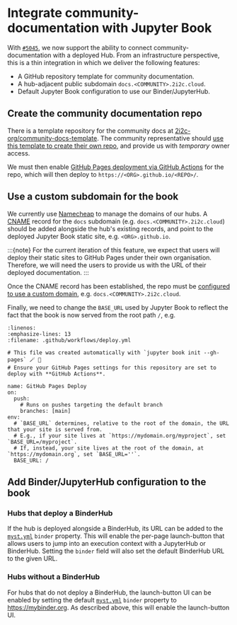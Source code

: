 # Integrate community-documentation with Jupyter Book

With [`#5045`][mvp], we now support the ability to connect community-documentation with a deployed Hub. From an infrastructure perspective, this is a thin integration in which we deliver the following features:

- A GitHub repository template for community documentation.
- A hub-adjacent public subdomain `docs.<COMMUNITY>.2i2c.cloud`.
- Default Jupyter Book configuration to use our Binder/JupyterHub.

## Create the community documentation repo

There is a template repository for the community docs at [2i2c-org/community-docs-template]. The community representative should [use this template to create their own repo][use-template], and provide us with _temporary_ owner access.

We must then enable [GitHub Pages deployment via GitHub Actions][pages] for the repo, which will then deploy to `https://<ORG>.github.io/<REPO>/`.

## Use a custom subdomain for the book

We currently use [Namecheap] to manage the domains of our hubs. A [CNAME] record for the `docs` subdomain (e.g. `docs.<COMMUNITY>.2i2c.cloud`) should be added alongside the hub's existing records, and point to the deployed Jupyter Book static site, e.g. `<ORG>.github.io`.

:::{note}
For the current iteration of this feature, we expect that users will deploy their static sites to GitHub Pages under their own organisation. Therefore, we will need the users to provide us with the URL of their deployed documentation.
:::

Once the CNAME record has been established, the repo must be [configured to use a custom domain][repo-domain], e.g. `docs.<COMMUNITY>.2i2c.cloud`.

Finally, we need to change the `BASE_URL` used by Jupyter Book to reflect the fact that the book is now served from the root path `/`, e.g.

```{code} yml
:linenos:
:emphasize-lines: 13
:filename: .github/workflows/deploy.yml

# This file was created automatically with `jupyter book init --gh-pages` 🪄 💚
# Ensure your GitHub Pages settings for this repository are set to deploy with **GitHub Actions**.

name: GitHub Pages Deploy
on:
  push:
    # Runs on pushes targeting the default branch
    branches: [main]
env:
  # `BASE_URL` determines, relative to the root of the domain, the URL that your site is served from.
  # E.g., if your site lives at `https://mydomain.org/myproject`, set `BASE_URL=/myproject`.
  # If, instead, your site lives at the root of the domain, at `https://mydomain.org`, set `BASE_URL=''`.
  BASE_URL: /
```

## Add Binder/JupyterHub configuration to the book

### Hubs that deploy a BinderHub

If the hub is deployed alongside a BinderHub, its URL can be added to the [`myst.yml`][frontmatter] `binder` property. This will enable the per-page launch-button that allows users to jump into an execution context with a JupyterHub or BinderHub. Setting the `binder` field will also set the default BinderHub URL to the given URL.

### Hubs without a BinderHub

For hubs that do not deploy a BinderHub, the launch-button UI can be enabled by setting the default [`myst.yml`][frontmatter] `binder` property to <https://mybinder.org>. As described above, this will enable the launch-button UI.

[mvp]: https://github.com/2i2c-org/infrastructure/issues/5045
[frontmatter]: https://mystmd.org/guide/frontmatter#available-frontmatter-fields
[namecheap]: https://www.namecheap.com/
[cname]: https://en.wikipedia.org/wiki/CNAME_record
[2i2c-org/community-docs-template]: https://github.com/2i2c-org/community-docs-template
[use-template]: https://docs.github.com/en/repositories/creating-and-managing-repositories/creating-a-repository-from-a-template
[pages]: https://docs.github.com/en/pages/getting-started-with-github-pages/configuring-a-publishing-source-for-your-github-pages-site#publishing-with-a-custom-github-actions-workflow
[repo-domain]: https://docs.github.com/en/pages/configuring-a-custom-domain-for-your-github-pages-site/managing-a-custom-domain-for-your-github-pages-site#configuring-a-subdomain
